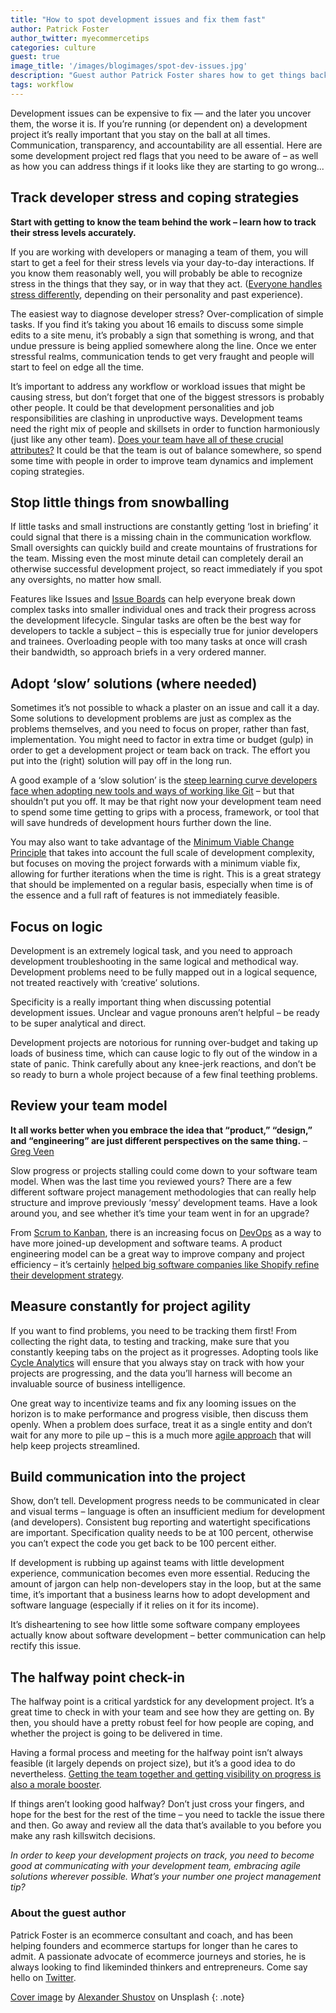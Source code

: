```yaml
---
title: "How to spot development issues and fix them fast"
author: Patrick Foster
author_twitter: myecommercetips
categories: culture
guest: true
image_title: '/images/blogimages/spot-dev-issues.jpg'
description: "Guest author Patrick Foster shares how to get things back on track when a development project starts to go awry."
tags: workflow
---
```


Development issues can be expensive to fix — and the later you uncover them,
the worse it is. If you’re running (or dependent on) a development project it’s
really important that you stay on the ball at all times. Communication,
transparency, and accountability are all essential. Here are some development
project red flags that you need to be aware of – as well as how you
can address things if it looks like they are starting to go wrong...

<!-- more -->

## Track developer stress and coping strategies

**Start with getting to know the team behind the work – learn how to track their
stress levels accurately.**

If you are working with developers or managing a team of them, you will start to
get a feel for their stress levels via your day-to-day interactions. If you know
them reasonably well, you will probably be able to recognize stress in the
things that they say, or in way that they act. ([Everyone handles stress differently](http://serendip.brynmawr.edu/biology/b103/f03/web1/skim.html),
depending on their personality and past experience).

The easiest way to diagnose developer stress? Over-complication of simple tasks.
If you find it’s taking you about 16 emails to discuss some simple edits to a
site menu, it’s probably a sign that something is wrong, and that undue pressure
is being applied somewhere along the line. Once we enter stressful realms,
communication tends to get very fraught and people will start to feel on edge
all the time.

It’s important to address any workflow or workload issues that might be causing
stress, but don’t forget that one of the biggest stressors is probably other
people. It could be that development personalities and job responsibilities are
clashing in unproductive ways. Development teams need the right mix of people
and skillsets in order to function harmoniously (just like any other team).
[Does your team have all of these crucial attributes?](/blog/2017/05/23/attributes-of-successful-development-teams/)
It could be that the team is out of balance somewhere, so spend some time with
people in order to improve team dynamics and implement coping strategies.

## Stop little things from snowballing

If little tasks and small instructions are constantly getting ‘lost in briefing’
it could signal that there is a missing chain in the communication workflow.
Small oversights can quickly build and create mountains of frustrations for the
team. Missing even the most minute detail can completely derail an otherwise
successful development project, so react immediately if you spot any oversights,
no matter how small.

Features like Issues and [Issue Boards](/stages-devops-lifecycle/issueboard/) can help everyone break down
complex tasks into smaller individual ones and track their progress across the
development lifecycle. Singular tasks are often be the best way for developers
to tackle a subject – this is especially true for junior developers and
trainees. Overloading people with too many tasks at once will crash their
bandwidth, so approach briefs in a very ordered manner.

## Adopt ‘slow’ solutions (where needed)

Sometimes it’s not possible to whack a plaster on an issue and call it a day.
Some solutions to development problems are just as complex as the problems
themselves, and you need to focus on proper, rather than fast, implementation.
You might need to factor in extra time or budget (gulp) in order to get a
development project or team back on track. The effort you put into the (right)
solution will pay off in the long run.

A good example of a ‘slow solution’ is the [steep learning curve developers face when adopting new tools and ways of working like Git](/blog/2017/05/17/learning-curve-is-the-biggest-challenge-developers-face-with-git/)
– but that shouldn’t put you off. It may be that right now your development team
need to spend some time getting to grips with a process, framework, or tool that
will save hundreds of development hours further down the line.

You may also want to take advantage of the [Minimum Viable Change Principle](/blog/2017/06/19/how-to-shorten-conversation-cycle/) that
takes into account the full scale of development complexity, but focuses on
moving the project forwards with a minimum viable fix, allowing for further
iterations when the time is right. This is a great strategy that should be
implemented on a regular basis, especially when time is of the essence and a
full raft of features is not immediately feasible.  

## Focus on logic

Development is an extremely logical task, and you need to approach development
troubleshooting in the same logical and methodical way. Development problems
need to be fully mapped out in a logical sequence, not treated reactively with
‘creative’ solutions.

Specificity is a really important thing when discussing potential development
issues.  Unclear and vague pronouns aren’t helpful – be ready to be super
analytical and direct.

Development projects are notorious for running over-budget and taking up loads
of business time, which can cause logic to fly out of the window in a state of
panic. Think carefully about any knee-jerk reactions, and don’t be so ready to
burn a whole project because of a few final teething problems.

## Review your team model

**It all works better when you embrace the idea that “product,” “design,” and
“engineering” are just different perspectives on the same thing.** – [Greg Veen](http://jrsinclair.com/articles/2017/faster-better-cheaper-art-of-making-software/#fn:3)

Slow progress or projects stalling could come down to your software team model.
When was the last time you reviewed yours? There are a few different software
project management methodologies that can really help structure and improve
previously ‘messy’ development teams. Have a look around you, and see whether
it’s time your team went in for an upgrade?

From [Scrum to Kanban](https://devops.com/kanban-vs-scrum/), there is an
increasing focus on [DevOps](/topics/devops/)
as a way to have more joined-up development and software teams. A product
engineering model can be a great way to improve company and project efficiency –
it’s certainly [helped big software companies like Shopify refine their development strategy](https://engineering.shopify.com/blogs/engineering/why-shopify-moved-to-the-production-engineering-model).

## Measure constantly for project agility

If you want to find problems, you need to be tracking them first! From
collecting the right data, to testing and tracking, make sure that you
constantly keeping tabs on the project as it progresses. Adopting tools like
[Cycle Analytics](/stages-devops-lifecycle/value-stream-analytics/) will
ensure that you always stay on track with how your projects are progressing,
and the data you’ll harness will become an invaluable source of business intelligence.

One great way to incentivize teams and fix any looming issues on the horizon is
to make performance and progress visible, then discuss them openly.
When a problem does surface, treat it as a single entity and don’t wait for any
more to pile up – this is a much more [agile approach](http://agilemethodology.org/)
that will help keep projects streamlined.

## Build communication into the project

Show, don’t tell. Development progress needs to be communicated in clear and
visual terms – language is often an insufficient medium for development (and
developers). Consistent bug reporting and watertight specifications are
important. Specification quality needs to be at 100 percent, otherwise you can’t
expect the code you get back to be 100 percent either.

If development is rubbing up against teams with little development experience,
communication becomes even more essential. Reducing the amount of jargon can
help non-developers stay in the loop, but at the same time, it’s important that
a business learns how to adopt development and software language (especially if
it relies on it for its income).

It’s disheartening to see how little some software company employees actually
know about software development – better communication can help rectify this issue.

## The halfway point check-in

The halfway point is a critical yardstick for any development project. It’s a
great time to check in with your team and see how they are getting on. By then,
you should have a pretty robust feel for how people are coping, and whether the
project is going to be delivered in time.

Having a formal process and meeting for the halfway point isn’t always feasible
(it largely depends on project size), but it’s a good idea to do nevertheless.
[Getting the team together and getting visibility on progress is also a morale booster](https://www.themuse.com/advice/7-great-ways-to-boost-your-teams-morale).

If things aren’t looking good halfway? Don’t just cross your fingers, and hope
for the best for the rest of the time – you need to tackle the issue there and
then. Go away and review all the data that’s available to you before you make
any rash killswitch decisions.

*In order to keep your development projects on track, you need to become good at
communicating with your development team, embracing agile solutions wherever
possible. What’s your number one project management tip?*

### About the guest author

Patrick Foster is an ecommerce consultant and coach, and has been helping
founders and ecommerce startups for longer than he cares to admit. A passionate
advocate of ecommerce journeys and stories, he is always looking to find
likeminded thinkers and entrepreneurs. Come say hello on [Twitter](https://twitter.com/myecommercetips).

[Cover image](https://unsplash.com/photos/SITaCHf7jjg) by [Alexander Shustov](https://unsplash.com/@alexandershustov) on Unsplash
{: .note}
